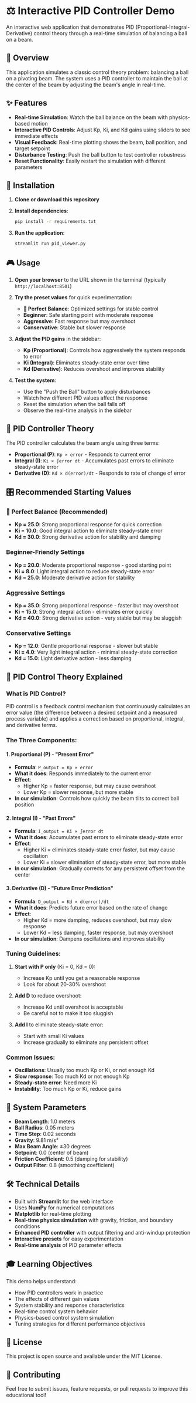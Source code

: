 # ⚖️ Interactive PID Controller Demo

An interactive web application that demonstrates PID (Proportional-Integral-Derivative) control theory through a real-time simulation of balancing a ball on a beam.

## 🎯 Overview

This application simulates a classic control theory problem: balancing a ball on a pivoting beam. The system uses a PID controller to maintain the ball at the center of the beam by adjusting the beam's angle in real-time.

## ✨ Features

- **Real-time Simulation**: Watch the ball balance on the beam with physics-based motion
- **Interactive PID Controls**: Adjust Kp, Ki, and Kd gains using sliders to see immediate effects
- **Visual Feedback**: Real-time plotting shows the beam, ball position, and target setpoint
- **Disturbance Testing**: Push the ball button to test controller robustness
- **Reset Functionality**: Easily restart the simulation with different parameters

## 🚀 Installation

1. **Clone or download this repository**

2. **Install dependencies**:
   ```bash
   pip install -r requirements.txt
   ```

3. **Run the application**:
   ```bash
   streamlit run pid_viewer.py
   ```

## 🎮 Usage

1. **Open your browser** to the URL shown in the terminal (typically `http://localhost:8501`)

2. **Try the preset values** for quick experimentation:
   - **🎯 Perfect Balance**: Optimized settings for stable control
   - **Beginner**: Safe starting point with moderate response
   - **Aggressive**: Fast response but may overshoot
   - **Conservative**: Stable but slower response

3. **Adjust the PID gains** in the sidebar:
   - **Kp (Proportional)**: Controls how aggressively the system responds to error
   - **Ki (Integral)**: Eliminates steady-state error over time
   - **Kd (Derivative)**: Reduces overshoot and improves stability

4. **Test the system**:
   - Use the "Push the Ball" button to apply disturbances
   - Watch how different PID values affect the response
   - Reset the simulation when the ball falls off
   - Observe the real-time analysis in the sidebar

## 🧮 PID Controller Theory

The PID controller calculates the beam angle using three terms:

- **Proportional (P)**: `Kp × error` - Responds to current error
- **Integral (I)**: `Ki × ∫error dt` - Accumulates past errors to eliminate steady-state error
- **Derivative (D)**: `Kd × d(error)/dt` - Responds to rate of change of error

## 🎛️ Recommended Starting Values

### 🎯 Perfect Balance (Recommended)
- **Kp = 25.0**: Strong proportional response for quick correction
- **Ki = 10.0**: Good integral action to eliminate steady-state error
- **Kd = 30.0**: Strong derivative action for stability and damping

### Beginner-Friendly Settings
- **Kp = 20.0**: Moderate proportional response - good starting point
- **Ki = 8.0**: Light integral action to reduce steady-state error
- **Kd = 25.0**: Moderate derivative action for stability

### Aggressive Settings
- **Kp = 35.0**: Strong proportional response - faster but may overshoot
- **Ki = 15.0**: Strong integral action - eliminates error quickly
- **Kd = 40.0**: Strong derivative action - very stable but may be sluggish

### Conservative Settings
- **Kp = 12.0**: Gentle proportional response - slower but stable
- **Ki = 4.0**: Very light integral action - minimal steady-state correction
- **Kd = 15.0**: Light derivative action - less damping

## 🧮 PID Control Theory Explained

### What is PID Control?

PID control is a feedback control mechanism that continuously calculates an error value (the difference between a desired setpoint and a measured process variable) and applies a correction based on proportional, integral, and derivative terms.

### The Three Components:

#### 1. Proportional (P) - "Present Error"
- **Formula**: `P_output = Kp × error`
- **What it does**: Responds immediately to the current error
- **Effect**: 
  - Higher Kp = faster response, but may cause overshoot
  - Lower Kp = slower response, but more stable
- **In our simulation**: Controls how quickly the beam tilts to correct ball position

#### 2. Integral (I) - "Past Errors"
- **Formula**: `I_output = Ki × ∫error dt`
- **What it does**: Accumulates past errors to eliminate steady-state error
- **Effect**:
  - Higher Ki = eliminates steady-state error faster, but may cause oscillation
  - Lower Ki = slower elimination of steady-state error, but more stable
- **In our simulation**: Gradually corrects for any persistent offset from the center

#### 3. Derivative (D) - "Future Error Prediction"
- **Formula**: `D_output = Kd × d(error)/dt`
- **What it does**: Predicts future error based on the rate of change
- **Effect**:
  - Higher Kd = more damping, reduces overshoot, but may slow response
  - Lower Kd = less damping, faster response, but may overshoot
- **In our simulation**: Dampens oscillations and improves stability

### Tuning Guidelines:

1. **Start with P only** (Ki = 0, Kd = 0):
   - Increase Kp until you get a reasonable response
   - Look for about 20-30% overshoot

2. **Add D** to reduce overshoot:
   - Increase Kd until overshoot is acceptable
   - Be careful not to make it too sluggish

3. **Add I** to eliminate steady-state error:
   - Start with small Ki values
   - Increase gradually to eliminate any persistent offset

### Common Issues:

- **Oscillations**: Usually too much Kp or Ki, or not enough Kd
- **Slow response**: Too much Kd or not enough Kp
- **Steady-state error**: Need more Ki
- **Instability**: Too much Kp or Ki, reduce gains

## 🔧 System Parameters

- **Beam Length**: 1.0 meters
- **Ball Radius**: 0.05 meters
- **Time Step**: 0.02 seconds
- **Gravity**: 9.81 m/s²
- **Max Beam Angle**: ±30 degrees
- **Setpoint**: 0.0 (center of beam)
- **Friction Coefficient**: 0.5 (damping for stability)
- **Output Filter**: 0.8 (smoothing coefficient)

## 🛠️ Technical Details

- Built with **Streamlit** for the web interface
- Uses **NumPy** for numerical computations
- **Matplotlib** for real-time plotting
- **Real-time physics simulation** with gravity, friction, and boundary conditions
- **Enhanced PID controller** with output filtering and anti-windup protection
- **Interactive presets** for easy experimentation
- **Real-time analysis** of PID parameter effects

## 🎓 Learning Objectives

This demo helps understand:
- How PID controllers work in practice
- The effects of different gain values
- System stability and response characteristics
- Real-time control system behavior
- Physics-based control system simulation
- Tuning strategies for different performance objectives

## 📝 License

This project is open source and available under the MIT License.

## 🤝 Contributing

Feel free to submit issues, feature requests, or pull requests to improve this educational tool! 